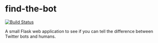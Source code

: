 # find-the-bot

[![Build Status](https://travis-ci.org/jacobgreenleaf/find-the-bot.svg?branch=travis)](https://travis-ci.org/jacobgreenleaf/find-the-bot)

A small Flask web application to see if you can tell the difference between Twitter bots and humans.
